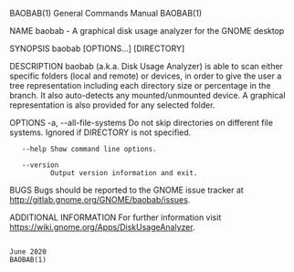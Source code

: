 
BAOBAB(1)                                                                         General Commands Manual                                                                        BAOBAB(1)

NAME
       baobab - A graphical disk usage analyzer for the GNOME desktop

SYNOPSIS
       baobab  [OPTIONS…] [DIRECTORY]

DESCRIPTION
       baobab (a.k.a. Disk Usage Analyzer) is able to scan either specific folders (local and remote) or devices, in order to give the user a tree representation including each directory
       size or percentage in the branch. It also auto-detects any mounted/unmounted device. A graphical representation is also provided for any selected folder.

OPTIONS
       -a, --all-file-systems
              Do not skip directories on different file systems. Ignored if DIRECTORY is not specified.

       --help Show command line options.

       --version
              Output version information and exit.

BUGS
       Bugs should be reported to the GNOME issue tracker at http://gitlab.gnome.org/GNOME/baobab/issues.

ADDITIONAL INFORMATION
       For further information visit https://wiki.gnome.org/Apps/DiskUsageAnalyzer.

                                                                                         June 2020                                                                               BAOBAB(1)

